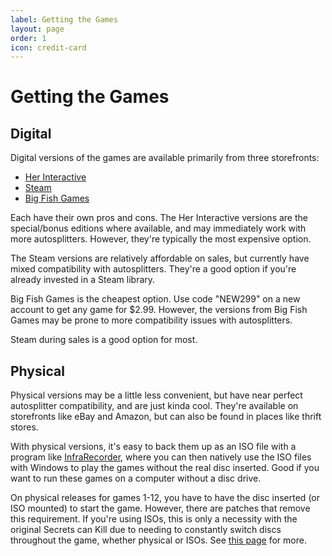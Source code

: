 ```yaml
---
label: Getting the Games
layout: page
order: 1
icon: credit-card
---
```


# Getting the Games

## Digital

Digital versions of the games are available primarily from three storefronts:

- [Her Interactive](https://www.herinteractive.com/)
- [Steam](https://store.steampowered.com/)
- [Big Fish Games](https://www.bigfishgames.com/)

Each have their own pros and cons. The Her Interactive versions are the special/bonus editions where available, and may immediately work with more autosplitters. However, they're typically the most expensive option. 

The Steam versions are relatively affordable on sales, but currently have mixed compatibility with autosplitters. They're a good option if you're already invested in a Steam library. 

Big Fish Games is the cheapest option. Use code "NEW299" on a new account to get any game for $2.99. However, the versions from Big Fish Games may be prone to more compatibility issues with autosplitters.

Steam during sales is a good option for most.

## Physical

Physical versions may be a little less convenient, but have near perfect autosplitter compatibility, and are just kinda cool. They're available on storefronts like eBay and Amazon, but can also be found in places like thrift stores. 

With physical versions, it's easy to back them up as an ISO file with a program like [InfraRecorder](https://sourceforge.net/projects/infrarecorder/), where you can then natively use the ISO files with Windows to play the games without the real disc inserted. Good if you want to run these games on a computer without a disc drive.

On physical releases for games 1-12, you have to have the disc inserted (or ISO mounted) to start the game. However, there are patches that remove this requirement. If you're using ISOs, this is only a necessity with the original Secrets can Kill due to needing to constantly switch discs throughout the game, whether physical or ISOs. See [this page](/basics/older-games.md) for more.
